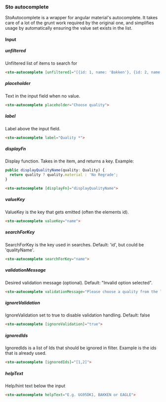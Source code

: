 ### Sto autocomplete
StoAutocomplete is a wrapper for angular material's autocomplete. It takes care of a lot of the grunt work required by the original one, and simplifies usage by automatically
ensuring the value set exists in the list.

#### Input
##### unfiltered
Unfiltered list of items to search for

```html
<sto-autocomplete [unfiltered]="[{id: 1, name: 'Bakken'}, {id: 2, name: 'AG123'}]">
```
##### placeholder
Text in the input field when no value.

```html
<sto-autocomplete placeholder="Choose quality">
```
##### label
Label above the input field.

```html
<sto-autocomplete label="Quality *">
```
##### displayFn
 Display function. Takes in the item, and returns a key. Example:  
 
```typescript
public displayQualityName(quality: Quality) {
  return quality ? quality.material : 'No Regrade';
}
```

```html
<sto-autocomplete [displayFn]="displayQualityName">
```
##### valueKey
ValueKey is the key that gets emitted (often the elements id).

```html
<sto-autocomplete valueKey="name">
```
##### searchForKey
SearchForKey is the key used in searches. Default: 'id', but could be 'qualityName'. 

```html
<sto-autocomplete searchForKey="name">
```
##### validationMessage
Desired validation message (optional). Default: "Invalid option selected".

```html
<sto-autocomplete validationMessage="Please choose a quality from the list">
```
##### ignoreValidation
IgnoreValidation set to true to disable validation handling. Default: false

```html
<sto-autocomplete [ignoreValidation]="true">
```
##### ignoredIds
IgnoredIds is a list of Ids that should be ignored in filter. Example is the ids that is already used.

```html
<sto-autocomplete [ignoredIds]="[1,2]">
```
##### helpText
Help/hint text below the input

```html
<sto-autocomplete helpText="E.g. UG95DK1, BAKKEN or EAGLE">
```
